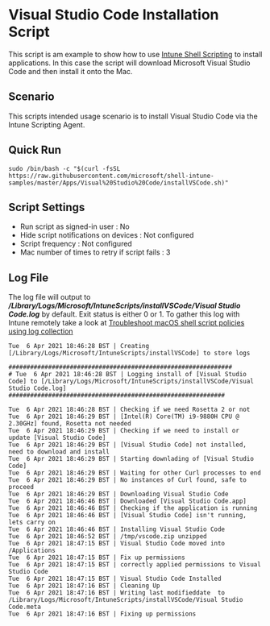 # Visual Studio Code Installation Script

This script is am example to show how to use [Intune Shell Scripting](https://docs.microsoft.com/en-us/mem/intune/apps/macos-shell-scripts) to install applications. In this case the script will download Microsoft Visual Studio Code and then install it onto the Mac.

## Scenario

This scripts intended usage scenario is to install Visual Studio Code via the Intune Scripting Agent.

## Quick Run

```
sudo /bin/bash -c "$(curl -fsSL https://raw.githubusercontent.com/microsoft/shell-intune-samples/master/Apps/Visual%20Studio%20Code/installVSCode.sh)"
```

## Script Settings

- Run script as signed-in user : No
- Hide script notifications on devices : Not configured
- Script frequency : Not configured
- Mac number of times to retry if script fails : 3

## Log File

The log file will output to ***/Library/Logs/Microsoft/IntuneScripts/installVSCode/Visual Studio Code.log*** by default. Exit status is either 0 or 1. To gather this log with Intune remotely take a look at  [Troubleshoot macOS shell script policies using log collection](https://docs.microsoft.com/en-us/mem/intune/apps/macos-shell-scripts#troubleshoot-macos-shell-script-policies-using-log-collection)

```
Tue  6 Apr 2021 18:46:28 BST | Creating [/Library/Logs/Microsoft/IntuneScripts/installVSCode] to store logs

##############################################################
# Tue  6 Apr 2021 18:46:28 BST | Logging install of [Visual Studio Code] to [/Library/Logs/Microsoft/IntuneScripts/installVSCode/Visual Studio Code.log]
############################################################

Tue  6 Apr 2021 18:46:28 BST | Checking if we need Rosetta 2 or not
Tue  6 Apr 2021 18:46:29 BST | [Intel(R) Core(TM) i9-9880H CPU @ 2.30GHz] found, Rosetta not needed
Tue  6 Apr 2021 18:46:29 BST | Checking if we need to install or update [Visual Studio Code]
Tue  6 Apr 2021 18:46:29 BST | [Visual Studio Code] not installed, need to download and install
Tue  6 Apr 2021 18:46:29 BST | Starting downlading of [Visual Studio Code]
Tue  6 Apr 2021 18:46:29 BST | Waiting for other Curl processes to end
Tue  6 Apr 2021 18:46:29 BST | No instances of Curl found, safe to proceed
Tue  6 Apr 2021 18:46:29 BST | Downloading Visual Studio Code
Tue  6 Apr 2021 18:46:46 BST | Downloaded [Visual Studio Code.app]
Tue  6 Apr 2021 18:46:46 BST | Checking if the application is running
Tue  6 Apr 2021 18:46:46 BST | [Visual Studio Code] isn't running, lets carry on
Tue  6 Apr 2021 18:46:46 BST | Installing Visual Studio Code
Tue  6 Apr 2021 18:46:52 BST | /tmp/vscode.zip unzipped
Tue  6 Apr 2021 18:47:15 BST | Visual Studio Code moved into /Applications
Tue  6 Apr 2021 18:47:15 BST | Fix up permissions
Tue  6 Apr 2021 18:47:15 BST | correctly applied permissions to Visual Studio Code
Tue  6 Apr 2021 18:47:15 BST | Visual Studio Code Installed
Tue  6 Apr 2021 18:47:16 BST | Cleaning Up
Tue  6 Apr 2021 18:47:16 BST | Writing last modifieddate  to /Library/Logs/Microsoft/IntuneScripts/installVSCode/Visual Studio Code.meta
Tue  6 Apr 2021 18:47:16 BST | Fixing up permissions
```
